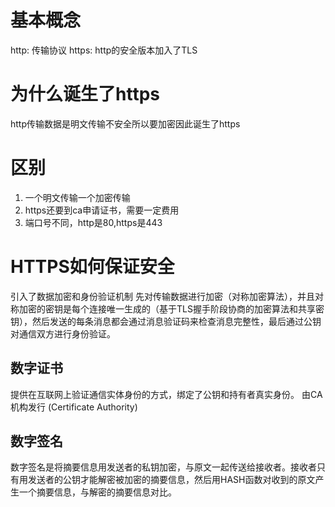# 基本概念

http: 传输协议
https: http的安全版本加入了TLS

# 为什么诞生了https

http传输数据是明文传输不安全所以要加密因此诞生了https

# 区别
1. 一个明文传输一个加密传输
2. https还要到ca申请证书，需要一定费用
3. 端口号不同，http是80,https是443

# HTTPS如何保证安全
引入了数据加密和身份验证机制
先对传输数据进行加密（对称加密算法），并且对称加密的密钥是每个连接唯一生成的（基于TLS握手阶段协商的加密算法和共享密钥），然后发送的每条消息都会通过消息验证码来检查消息完整性，最后通过公钥对通信双方进行身份验证。

## 数字证书
提供在互联网上验证通信实体身份的方式，绑定了公钥和持有者真实身份。
由CA机构发行  (Certificate Authority)

## 数字签名
数字签名是将摘要信息用发送者的私钥加密，与原文一起传送给接收者。接收者只有用发送者的公钥才能解密被加密的摘要信息，然后用HASH函数对收到的原文产生一个摘要信息，与解密的摘要信息对比。
